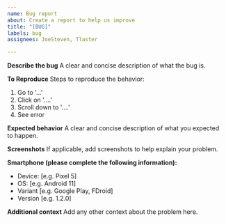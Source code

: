 ```yaml
---
name: Bug report
about: Create a report to help us improve
title: "[BUG]"
labels: bug
assignees: JoeSteven, Tlaster

---
```


**Describe the bug**
A clear and concise description of what the bug is.

**To Reproduce**
Steps to reproduce the behavior:
1. Go to '...'
2. Click on '....'
3. Scroll down to '....'
4. See error

**Expected behavior**
A clear and concise description of what you expected to happen.

**Screenshots**
If applicable, add screenshots to help explain your problem.

**Smartphone (please complete the following information):**
 - Device: [e.g. Pixel 5]
 - OS: [e.g. Android 11]
 - Variant [e.g. Google Play, FDroid]
 - Version [e.g. 1.2.0]

**Additional context**
Add any other context about the problem here.
